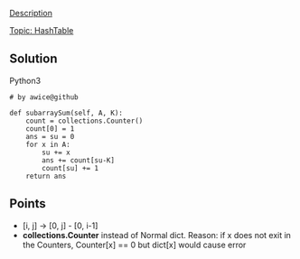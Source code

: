 [Description](https://leetcode.com/problems/subarray-sum-equals-k/description/)

[Topic: HashTable](../topics/hashTable.md)
## Solution 
Python3
```python3
# by awice@github

def subarraySum(self, A, K):
    count = collections.Counter()
    count[0] = 1
    ans = su = 0
    for x in A:
        su += x
        ans += count[su-K]
        count[su] += 1
    return ans
```
## Points
* [i, j] -> [0, j] - [0, i-1]
* **collections.Counter** instead of Normal dict. Reason: if x does not exit in the Counters, Counter[x] == 0 but dict[x] would cause error
